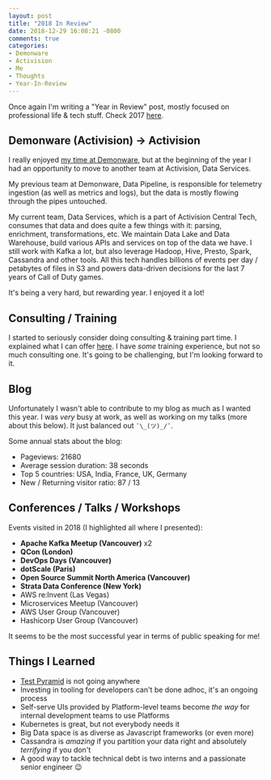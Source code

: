```yaml
---
layout: post
title: "2018 In Review"
date: 2018-12-29 16:08:21 -0800
comments: true
categories: 
- Demonware
- Activision
- Me
- Thoughts
- Year-In-Review
---
```


Once again I'm writing a "Year in Review" post, mostly focused on professional life & tech stuff. Check 2017 [here](https://sap1ens.com/blog/2017/12/29/2017-in-review/).

<!-- more -->

## Demonware (Activision) -> Activision

I really enjoyed [my time at Demonware](https://sap1ens.com/blog/2017/11/15/6-months-at-demonware/), but at the beginning of the year I had an opportunity to move to another team at Activision, Data Services. 

My previous team at Demonware, Data Pipeline, is responsible for telemetry ingestion (as well as metrics and logs), but the data is mostly flowing through the pipes untouched. 

My current team, Data Services, which is a part of Activision Central Tech, consumes that data and does quite a few things with it: parsing, enrichment, transformations, etc. We maintain Data Lake and Data Warehouse, build various APIs and services on top of the data we have. I still work with Kafka a lot, but also leverage Hadoop, Hive, Presto, Spark, Cassandra and other tools. All this tech handles billions of events per day / petabytes of files in S3 and powers data-driven decisions for the last 7 years of Call of Duty games.

It's being a very hard, but rewarding year. I enjoyed it a lot!

## Consulting / Training

I started to seriously consider doing consulting & training part time. I explained what I can offer [here](https://sap1ens.com/consulting/). I have _some_ training experience, but not so much consulting one. It's going to be challenging, but I'm looking forward to it.

## Blog

Unfortunately I wasn't able to contribute to my blog as much as I wanted this year. I was _very_ busy at work, as well as working on my talks (more about this below). It just balanced out `¯\_(ツ)_/¯`.

Some annual stats about the blog:

- Pageviews: 21680
- Average session duration: 38 seconds
- Top 5 countries: USA, India, France, UK, Germany
- New / Returning visitor ratio: 87 / 13

## Conferences / Talks / Workshops

Events visited in 2018 (I highlighted all where I presented):

- **Apache Kafka Meetup (Vancouver)** x2
- **QCon (London)**
- **DevOps Days (Vancouver)**
- **dotScale (Paris)**
- **Open Source Summit North America (Vancouver)**
- **Strata Data Conference (New York)**
- AWS re:Invent (Las Vegas)
- Microservices Meetup (Vancouver)
- AWS User Group (Vancouver)
- Hashicorp User Group (Vancouver)

It seems to be the most successful year in terms of public speaking for me!

## Things I Learned

- [Test Pyramid](https://martinfowler.com/articles/practical-test-pyramid.html) is not going anywhere
- Investing in tooling for developers can't be done adhoc, it's an ongoing process
- Self-serve UIs provided by Platform-level teams become _the way_ for internal development teams to use Platforms
- Kubernetes is great, but not everybody needs it
- Big Data space is as diverse as Javascript frameworks (or even more)
- Cassandra is _amazing_ if you partition your data right and absolutely _terrifying_ if you don't
- A good way to tackle technical debt is two interns and a passionate senior engineer 😉
